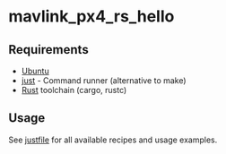# mavlink_px4_rs_hello

## Requirements

- [Ubuntu](https://ubuntu.com/)
- [just](https://github.com/casey/just) - Command runner (alternative to make)
- [Rust](https://www.rust-lang.org/) toolchain (cargo, rustc)

## Usage

See [justfile](justfile) for all available recipes and usage examples.

